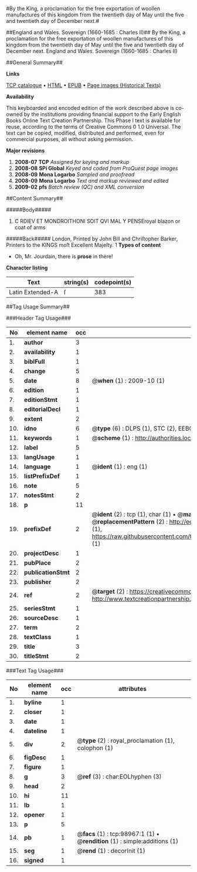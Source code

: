 #By the King, a proclamation for the free exportation of woollen manufactures of this kingdom from the twentieth day of May until the five and twentieth day of December next.#

##England and Wales. Sovereign (1660-1685 : Charles II)##
By the King, a proclamation for the free exportation of woollen manufactures of this kingdom from the twentieth day of May until the five and twentieth day of December next.
England and Wales. Sovereign (1660-1685 : Charles II)

##General Summary##

**Links**

[TCP catalogue](http://www.ota.ox.ac.uk/tcp/)  • 
[HTML](http://tei.it.ox.ac.uk/tcp/Texts-HTML/free/A32/A32558.html)  • 
[EPUB](http://tei.it.ox.ac.uk/tcp/Texts-EPUB/free/A32/A32558.epub) • 
[Page images (Historical Texts)](https://data.historicaltexts.jisc.ac.uk/view?pubId=eebo-13304450e&pageId=eebo-13304450e-98967-1)

**Availability**

This keyboarded and encoded edition of the
	       work described above is co-owned by the institutions
	       providing financial support to the Early English Books
	       Online Text Creation Partnership. This Phase I text is
	       available for reuse, according to the terms of Creative
	       Commons 0 1.0 Universal. The text can be copied,
	       modified, distributed and performed, even for
	       commercial purposes, all without asking permission.

**Major revisions**

1. __2008-07__ __TCP__ *Assigned for keying and markup*
1. __2008-08__ __SPi Global__ *Keyed and coded from ProQuest page images*
1. __2008-09__ __Mona Logarbo__ *Sampled and proofread*
1. __2008-09__ __Mona Logarbo__ *Text and markup reviewed and edited*
1. __2009-02__ __pfs__ *Batch review (QC) and XML conversion*

##Content Summary##

#####Body#####

1. C RDIEV ET MONDROITHONI SOIT QVI MAL Y PENSEroyal blazon or coat of arms

#####Back#####
London, Printed by John Bill and Chriſtopher Barker, Printers to the KINGS moſt Excellent Majeſty. 1
**Types of content**

  * Oh, Mr. Jourdain, there is **prose** in there!

**Character listing**


|Text|string(s)|codepoint(s)|
|---|---|---|
|Latin Extended-A|ſ|383|

##Tag Usage Summary##

###Header Tag Usage###

|No|element name|occ|attributes|
|---|---|---|---|
|1.|__author__|3||
|2.|__availability__|1||
|3.|__biblFull__|1||
|4.|__change__|5||
|5.|__date__|8| @__when__ (1) : 2009-10 (1)|
|6.|__edition__|1||
|7.|__editionStmt__|1||
|8.|__editorialDecl__|1||
|9.|__extent__|2||
|10.|__idno__|6| @__type__ (6) : DLPS (1), STC (2), EEBO-CITATION (1), OCLC (1), VID (1)|
|11.|__keywords__|1| @__scheme__ (1) : http://authorities.loc.gov/ (1)|
|12.|__label__|5||
|13.|__langUsage__|1||
|14.|__language__|1| @__ident__ (1) : eng (1)|
|15.|__listPrefixDef__|1||
|16.|__note__|5||
|17.|__notesStmt__|2||
|18.|__p__|11||
|19.|__prefixDef__|2| @__ident__ (2) : tcp (1), char (1)  •  @__matchPattern__ (2) : ([0-9\-]+):([0-9IVX]+) (1), (.+) (1)  •  @__replacementPattern__ (2) : http://eebo.chadwyck.com/downloadtiff?vid=$1&page=$2 (1), https://raw.githubusercontent.com/textcreationpartnership/Texts/master/tcpchars.xml#$1 (1)|
|20.|__projectDesc__|1||
|21.|__pubPlace__|2||
|22.|__publicationStmt__|2||
|23.|__publisher__|2||
|24.|__ref__|2| @__target__ (2) : https://creativecommons.org/publicdomain/zero/1.0/ (1), http://www.textcreationpartnership.org/docs/. (1)|
|25.|__seriesStmt__|1||
|26.|__sourceDesc__|1||
|27.|__term__|2||
|28.|__textClass__|1||
|29.|__title__|3||
|30.|__titleStmt__|2||


###Text Tag Usage###

|No|element name|occ|attributes|
|---|---|---|---|
|1.|__byline__|1||
|2.|__closer__|1||
|3.|__date__|1||
|4.|__dateline__|1||
|5.|__div__|2| @__type__ (2) : royal_proclamation (1), colophon (1)|
|6.|__figDesc__|1||
|7.|__figure__|1||
|8.|__g__|3| @__ref__ (3) : char:EOLhyphen (3)|
|9.|__head__|2||
|10.|__hi__|11||
|11.|__lb__|1||
|12.|__opener__|1||
|13.|__p__|5||
|14.|__pb__|1| @__facs__ (1) : tcp:98967:1 (1)  •  @__rendition__ (1) : simple:additions (1)|
|15.|__seg__|1| @__rend__ (1) : decorInit (1)|
|16.|__signed__|1||
